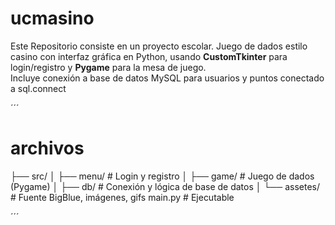 # ucmasino

Este Repositorio consiste en un proyecto escolar. 
Juego de dados estilo casino con interfaz gráfica en Python, usando **CustomTkinter** para login/registro y **Pygame** para la mesa de juego.  
Incluye conexión a base de datos MySQL para usuarios y puntos conectado a sql.connect

´´´
# archivos
├── src/
│   ├── menu/         # Login y registro
│   ├── game/         # Juego de dados (Pygame)
│   ├── db/           # Conexión y lógica de base de datos
│   └── assetes/      # Fuente BigBlue, imágenes, gifs
main.py               # Ejecutable 


´´´
